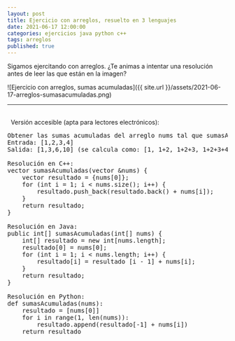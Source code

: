 ```yaml
---
layout: post
title: Ejercicio con arreglos, resuelto en 3 lenguajes
date: 2021-06-17 12:00:00
categories: ejercicios java python c++
tags: arreglos
published: true
---
```


Sigamos ejercitando con arreglos. ¿Te animas a intentar una resolución antes de leer las que están en la imagen?

![Ejercicio con arreglos, sumas acumuladas]({{ site.url }}/assets/2021-06-17-arreglos-sumasacumuladas.png)
<hr />
<br />&nbsp;
Versión accesible (apta para lectores electrónicos):

<pre>
Obtener las sumas acumuladas del arreglo nums tal que sumasAcumuladas[i] = suma(nums[0] .. nums[i]). Ejemplo:
Entrada: [1,2,3,4]
Salida: [1,3,6,10] (se calcula como: [1, 1+2, 1+2+3, 1+2+3+4])

Resolución en C++:
vector<int> sumasAcumuladas(vector<int> &nums) {
    vector<int> resultado = {nums[0]};
    for (int i = 1; i < nums.size(); i++) {
        resultado.push_back(resultado.back() + nums[i]);
    }
    return resultado;
}

Resolución en Java:
public int[] sumasAcumuladas(int[] nums) {
    int[] resultado = new int[nums.length];
    resultado[0] = nums[0];
    for (int i = 1; i < nums.length; i++) {
        resultado[i] = resultado [i - 1] + nums[i];
    }
    return resultado;
}

Resolución en Python:
def sumasAcumuladas(nums):
    resultado = [nums[0]]
    for i in range(1, len(nums)):
        resultado.append(resultado[-1] + nums[i])
    return resultado
</pre>
